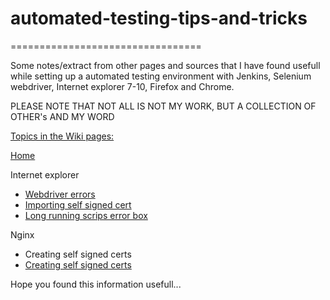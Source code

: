 # automated-testing-tips-and-tricks
=================================

Some notes/extract from other pages and sources that I have found usefull while setting up a automated testing environment with Jenkins, Selenium webdriver, Internet explorer 7-10, Firefox and Chrome.

PLEASE NOTE THAT NOT ALL IS NOT MY WORK, BUT A COLLECTION OF OTHER's AND MY WORD

[Topics in the Wiki pages:](github.com/KotieSmit/automated-testing-tips-and-tricks/wiki)

[Home](github.com/KotieSmit/automated-testing-tips-and-tricks/wiki)

Internet explorer
 - [Webdriver errors](https://github.com/KotieSmit/automated-testing-tips-and-tricks/wiki/Internet-Explorer-and-Webdriver)
 - [Importing self signed cert](https://github.com/KotieSmit/automated-testing-tips-and-tricks/wiki/Internet-explorer---general)
 - [Long running scrips error box](https://github.com/KotieSmit/automated-testing-tips-and-tricks/wiki/Internet-explorer---general)

  
Nginx
 - Creating self signed certs
 - [Creating self signed certs](https://github.com/KotieSmit/automated-testing-tips-and-tricks/wiki/Creating-Certs-on-NGINX)


Hope you found this information usefull... 
 
